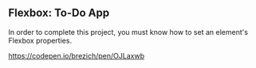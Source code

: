 ## Flexbox: To-Do App

In order to complete this project, you must know how to set an element's Flexbox properties.

https://codepen.io/brezich/pen/OJLaxwb
